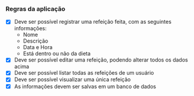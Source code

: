 ### Regras da aplicação

- [X] Deve ser possível registrar uma refeição feita, com as seguintes informações:
    - Nome
    - Descrição
    - Data e Hora
    - Está dentro ou não da dieta
- [X] Deve ser possível editar uma refeição, podendo alterar todos os dados acima
- [X] Deve ser possível listar todas as refeições de um usuário
- [X] Deve ser possível visualizar uma única refeição
- [X] As informações devem ser salvas em um banco de dados

